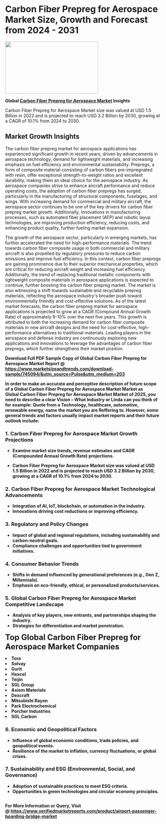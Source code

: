 <H1>Carbon Fiber Prepreg for Aerospace Market Size, Growth and Forecast from 2024 - 2031</H1><img class="aligncenter size-medium wp-image-584254" src="https://thirdeyenews.in/wp-content/uploads/2024/09/Global-Market-Research-300x168.jpeg" alt="" width="300" height="168" /><p><strong>Global&nbsp;<a href="https://www.marketsizeandtrends.com/download-sample/745094/&amp;utm_source=Pulse&amp;utm_medium=203">Carbon Fiber Prepreg for Aerospace Market</a> Insights</strong></p><p>Carbon Fiber Prepreg for Aerospace Market size was valued at USD 1.5 Billion in 2022 and is projected to reach USD 3.2 Billion by 2030, growing at a CAGR of 10.1% from 2024 to 2030.</p><p><h2>Market Growth Insights</h2> <p>The carbon fiber prepreg market for aerospace applications has experienced significant growth in recent years, driven by advancements in aerospace technology, demand for lightweight materials, and increasing emphasis on fuel efficiency and environmental sustainability. Prepregs, a form of composite material consisting of carbon fibers pre-impregnated with resin, offer exceptional strength-to-weight ratios and excellent durability, making them an ideal choice for the aerospace industry. As aerospace companies strive to enhance aircraft performance and reduce operating costs, the adoption of carbon fiber prepregs has surged, particularly in the manufacturing of structural components, fuselages, and wings. With increasing demand for commercial and military aircraft, the aerospace sector continues to be one of the key drivers for carbon fiber prepreg market growth. Additionally, innovations in manufacturing processes, such as automated fiber placement (AFP) and robotic layup technologies, are improving production efficiency, reducing costs, and enhancing product quality, further fueling market expansion.</p> <p><strong></strong></p> <p>The growth of the aerospace sector, particularly in emerging markets, has further accelerated the need for high-performance materials. The trend towards carbon fiber composite usage in both commercial and military aircraft is also propelled by regulatory pressures to reduce carbon emissions and improve fuel efficiency. In this context, carbon fiber prepregs are gaining prominence due to their superior mechanical properties, which are critical for reducing aircraft weight and increasing fuel efficiency. Additionally, the trend of replacing traditional metallic components with lightweight composite materials in aerospace applications is expected to continue, further boosting the carbon fiber prepreg market. The market is also witnessing a shift towards sustainable and recyclable prepreg materials, reflecting the aerospace industry's broader push toward environmentally friendly and cost-effective solutions. As of the latest market forecasts, the carbon fiber prepreg market for aerospace applications is projected to grow at a CAGR (Compound Annual Growth Rate) of approximately 9-10% over the next five years. This growth is attributed to both the increasing demand for carbon fiber composite materials in new aircraft designs and the need for cost-effective, high-performance alternatives to traditional materials. Leading players in the aerospace and defense industry are continuously exploring new applications and innovations to leverage the advantages of carbon fiber prepregs, which further strengthens their market position. <p><strong></p><p><span class=""><strong>Download Full PDF Sample Copy of Global Carbon Fiber Prepreg for Aerospace Market Report</strong> @ <a href="https://www.marketsizeandtrends.com/download-sample/745094/&amp;utm_source=Pulse&amp;utm_medium=203" target="_blank">https://www.marketsizeandtrends.com/download-sample/745094/&amp;utm_source=Pulse&amp;utm_medium=203</a></span></p><p>In order to make an accurate and perceptive description of future scope of a Global&nbsp;Carbon Fiber Prepreg for Aerospace Market Market as Global&nbsp;Carbon Fiber Prepreg for Aerospace Market Market of 2025, you need to describe a clear Vision &ndash; What Industry or Linda can you think of for example: Quote from a Technology, healthcare, automotive, renewable energy, name the market you are Reffering to. However, some general trends and factors usually impact market reports and their future outlook include:</p><h3>1.&nbsp;<strong>Carbon Fiber Prepreg for Aerospace Market Growth Projections</strong></h3><ul><li>Examine market size trends, revenue estimates and CAGR (Compounded Annual Growth Rate) projections.</li><li><p>Carbon Fiber Prepreg for Aerospace Market size was valued at USD 1.5 Billion in 2022 and is projected to reach USD 3.2 Billion by 2030, growing at a CAGR of 10.1% from 2024 to 2030.</p></li></ul><h3>2.&nbsp;<strong>Carbon Fiber Prepreg for Aerospace Market Technological Advancements</strong></h3><ul><li>Integration of AI, IoT, blockchain, or automation in the industry.</li><li>Innovations driving cost reductions or improving efficiency.</li></ul><h3>3.&nbsp;<strong>Regulatory and Policy Changes</strong></h3><ul><li>Impact of global and regional regulations, including sustainability and carbon-neutral goals.</li><li>Compliance challenges and opportunities tied to government initiatives.</li></ul><h3>4.&nbsp;<strong>Consumer Behavior Trends</strong></h3><ul><li>Shifts in demand influenced by generational preferences (e.g., Gen Z, Millennials).</li><li>Emphasis on eco-friendly, ethical, or personalized products/services.</li></ul><h3>5.&nbsp;<strong>Global Carbon Fiber Prepreg for Aerospace Market Competitive Landscape</strong></h3><ul><li>Analysis of key players, new entrants, and partnerships shaping the industry.</li><li>Strategies for differentiation and market penetration.</li></ul><p data-pm-slice="1 1 []"><span style="color: inherit; font-family: inherit; font-size: 25px;">Top Global Carbon Fiber Prepreg for Aerospace Market Companies</span></p><div class="" data-test-id=""><p><li>Tora</li><li> Solvay</li><li> Gurit</li><li> Hexcel</li><li> Teijin</li><li> SGL Group</li><li> Axiom Materials</li><li> Dexcraft</li><li> Mitsubishi Rayon</li><li> Park Electrochemical</li><li> Porcher Industries</li><li> SGL Carbon</li></p></div><h3>6.&nbsp;<strong>Economic and Geopolitical Factors</strong></h3><ul><li>Influence of global economic conditions, trade policies, and geopolitical events.</li><li>Resilience of the market to inflation, currency fluctuations, or global crises.</li></ul><h3>7.&nbsp;<strong>Sustainability and ESG (Environmental, Social, and Governance)</strong></h3><ul><li>Adoption of sustainable practices to meet ESG criteria.</li><li>Opportunities in green technologies and circular economy principles.</li></ul><h2><strong style="font-size: 14px;">For More Information or Query, Visit @&nbsp;</strong><a style="background-color: #ffffff; font-size: 14px;" href="https://www.marketsizeandtrends.com/report/carbon-fiber-prepreg-for-aerospace-market/" target="_blank">https://www.verifiedmarketreports.com/product/airport-passenger-boarding-bridge-market</a></h2>
